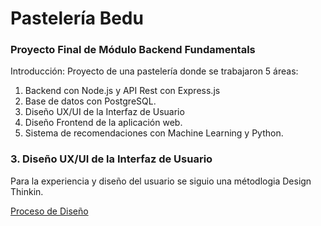 # Pastelería Bedu
### Proyecto Final de Módulo Backend Fundamentals

Introducción:
Proyecto de una pastelería donde se trabajaron 5 áreas: 
1. Backend con Node.js y API Rest con Express.js
2. Base de datos con PostgreSQL.
3. Diseño UX/UI de la Interfaz de Usuario
4. Diseño Frontend de la aplicación web.
5. Sistema de recomendaciones con Machine Learning y Python.


<section id="desing">
  <h3>3. Diseño UX/UI de la Interfaz de Usuario</h3>
  Para la experiencia y diseño del usuario se siguio una métodlogia Design Thinkin.
  
  <a href='./design/' >Proceso de Diseño</a>
  
 </section>
